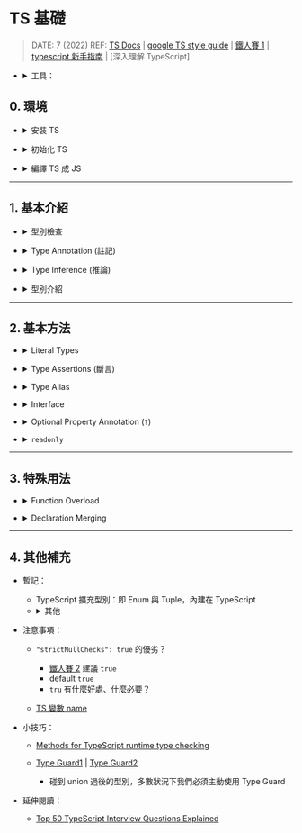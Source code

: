 <style> 
.imgBox{
  display: flex; 
  flex-direction: column; 
  margin: 5%; 
  justify-content: center;
  border: 2px solid black;
}
</style>

<!--  style  -->

###### <!-- ref -->

[ts docs]: https://www.typescriptlang.org/docs/handbook/typescript-in-5-minutes.html
[google ts style guide]: https://google.github.io/styleguide/tsguide.html
[鐵人賽 1]: https://ithelp.ithome.com.tw/articles/10214714
[ecmascript 相容表]: https://kangax.github.io/compat-table/es6/
[tsconfig doc]: https://aka.ms/tsconfig
[鐵人賽 2]: https://ithelp.ithome.com.tw/articles/10214719#:~:text=%22strictNullChecks%22%3A%20true%2C
[ts 變數 name]: https://www.jianshu.com/p/78268bd9af0a
[function signature]: https://developer.mozilla.org/en-US/docs/Glossary/Signature/Function
[function 誤區注意]: https://ithelp.ithome.com.tw/articles/10215270
[never & unknown]: https://blog.logrocket.com/when-to-use-never-and-unknown-in-typescript-5e4d6c5799ad/
[typescript 新手指南]: https://willh.gitbook.io/typescript-tutorial/
[深入理解typescript]: https://jkchao.github.io/typescript-book-chinese/
[methods for typescript runtime type checking]: https://blog.logrocket.com/methods-for-typescript-runtime-type-checking/
[type guard1]: https://medium.com/onedegree-tech-blog/typescript-%E4%B8%80%E4%BA%9B%E4%BB%A4%E4%BA%BA%E5%8F%88%E6%84%9B%E5%8F%88%E6%81%A8%E7%9A%84%E5%85%A7%E5%AE%B9-type-guard-narrowing-1655a9ae2a4d
[type guard2]: https://blog.logrocket.com/how-to-use-type-guards-typescript/
[top 50 typescript interview questions explained]: https://betterprogramming.pub/top-50-typescript-interview-questions-explained-5e69b73eeab1
[type vs interface]: https://www.typescriptlang.org/docs/handbook/2/everyday-types.html#differences-between-type-aliases-and-interfaces
["void return" in interface doesn't trigger error in "implementation"]: https://stackoverflow.com/questions/70546619/why-typescript-return-type-void-in-interface-doesnt-trigger-error-in-implementa

 <!-- ref -->

# TS 基礎

> DATE: 7 (2022)
> REF: [TS Docs] | [google TS style guide] | [鐵人賽 1] | [typescript 新手指南] | [深入理解 TypeScript]

 <!-- 工具 -->

- <details close>
     <summary>工具：</summary>

  - [ECMAScript 相容表]

    </details>

    </details>

## 0. 環境

<!-- 安裝 TS -->

- <details close>
  <summary>安裝 TS</summary>

  ```shell
  $ npm install -g typescript
  ```

  </details>

<!-- 初始化 TS -->

- <details close>
  <summary>初始化 TS</summary>

  ```shell
  $ tsc --init
  ```

  - `tsc`：使用 **TS Compiler** 的指令
  - 生成設定檔 `tsconfig.json`
  - [tsconfig doc]

  </details>

<!-- 編譯 TS 成 JS -->

- <details close>
  <summary>編譯 TS 成 JS</summary>

  - ```shell
    $ tsc index.ts
    ```

    - 編譯 `index.ts`，並生成 `index.js`

  - ```shell
    $ tsc
    ```

    - 掃描專案底下所有的 `.ts` 編譯生成對應的 `.js`
    - 以一個 `tsconfig.json` 為一個專案

      ```txt
      EX.

      ＊ Directory Structure:
      ---------------------------------

      project
      └── test1
          └── test1.ts
          └── tsconfig.json
      └── test2
          └── test2.ts
      └── test3.ts
      └── tsconfig.json
      ---------------------------------

      ＊ 在三種不同位置執行 "tsc":

      1) /project/
      $ tsc
      --> 生成 test1.js, test2.js, test3.js

      2) /project/test1/
      $ tsc
      --> 只生成 test1.js

      3) /project/test2/
      $ tsc
      --> 生成 test1.js, test2.js, test3.js
      ```

  </details>

---

## 1. 基本介紹

<!-- 型別檢查 -->

- <details close>
  <summary>型別檢查</summary>

  - 程式碼中，使用錯誤型別，會有 `紅色波浪狀底線` 標明錯誤資訊

  <div class="imgBox" >
    <img src="../src//image//base/%E5%9E%8B%E5%88%A5%E6%AA%A2%E6%9F%A5%EF%BC%BF%E7%A8%8B%E5%BC%8F%E7%A2%BC.png" alt="型別檢查＿程式碼.png" />
  </div>

  - 編譯時，也會拋出 error

  <div class="imgBox" >
    <img src="../src//image/base/%E5%9E%8B%E5%88%A5%E6%AA%A2%E6%9F%A5%EF%BC%BF%E7%B7%A8%E8%AD%AF.png" alt="型別檢查＿編譯.png" />
  </div>

  </details>

<!-- Type Annotation -->

- <details close>
  <summary>Type Annotation (註記)</summary>

  <!-- 3 種 Type Annotation 方式： -->

  - 3 種 Type Annotation 方式：

    <div class="imgBox" >
      <img src="../src/image/base/Type_Annotation.png" alt="Type_Annotation.png" />
    </div>

    <!-- 差異：`第一種`(x4, x7) 方式一定要完全符合 -->

    - <details close>
      <summary>差異：<code>第一種</code> 方式一定要完全符合</summary>

      1. 不能有多餘的，如 z。 (x4)
      2. 一定要有 y。 (x7)

      <div class="imgBox" >
        <img src="../src/image/base/Type_Annotation_diff.png" alt="Type_Annotation_diff.png" />
      </div>

      </details>

    <!-- 不能：三種皆不可只有多餘的（z），卻沒有該有的（y） -->

    - <details close>
      <summary>不能：三種皆不可只有多餘的（z），卻沒有該有的（y）</summary>

      <div class="imgBox" >
        <img src="../src/image/base/Type_Annotation_same.png" alt="Type_Annotation_same.png" />
      </div>

      </details>

  <!-- 沒 Annotation ＋ 沒 Assign -->

  - <details close>
    <summary>沒 Annotation ＋ 沒 Assign</summary>

    - 此情況下，`Type Inference` 的結果會不斷改變（X1）

    <div class="imgBox" >
      <img src="../src/image/base/NoAnnotation_&_NoAssign.png" alt="NoAnnotation_&_NoAssign.png" />
    </div>

    </details>

  </details>

<!-- Type Inference -->

- <details close>
  <summary>Type Inference (推論)</summary>

  - 在未使用 Type Annotation 時，也會自動推論其 type
  - 如下圖，變數並未註記 type，但 hover 時，有自動推論 type 為 `(string | number)[ ]`

    <div class="imgBox" >
      <img src="../src/image/base/Type_Inference_sample.png" alt="Type_Inference_sample.png" />
    </div>

  <!-- Nullable Types -->

  - <details close>
    <summary><code>Nullable Types</code> --> <code>any</code></summary>

    - Nullable Types: `null`, `undefined`.. 等等
      <div class="imgBox" >
        <img src="../src/image/base/Nullable_Types_O.png" alt="Nullable_Types_O.png" />
        <img src="../src/image/base/Nullable_Types_X.png" alt="Nullable_Types_X.png" />
      </div>

    - Delayed Initialization 可視為初始化指派為 `undefined` --> `any`
      <div class="imgBox" >
        <img src="../src/image/base/Nullable_Types_Delay.png" alt="Nullable_Types_Delay.png" />
      </div>

      - 若有 `Type Annotation` 則會形成 Temporal Dead Zone
        <div class="imgBox" >
          <img src="../src/image/base/Delayed_Initialization.png" alt="Delayed_Initialization.png" />
        </div>

    </details>

  <!-- 自動進行檢查 -->

  - <details close>
    <summary>Type Inference --> 自動進行檢查</summary>

    - 即使沒有 Type Annotation，TS 自動認定其為 Type Inference 後的型別

      - 因為 Nullable Types --> any，所以可以再指派為任何型別，而其他的則已固定型別

        <div class="imgBox" >
          <img src="../src/image/base/Type_Inference_check.png" alt="Type_Inference_check.png" />
        </div>

    </details>

  - <mark>杯論：</mark>
    - 因為有 Type Inference 功能，所以可以只在 `未立刻賦值` 或 `特殊需求的型別` 時，才使用 Type Annotation？

  </details>

<!-- 型別介紹 -->

- <details close>
  <summary>型別介紹</summary>

  <!-- Any -->

  - <details close>
    <summary>Any</summary>

    - 可以將 `any` assign 給任何 type 的變數，而不會報錯
    - X11：請參考 _Type Annotation / 沒 Annotation ＋ 沒 Assign_

    <div class="imgBox" >
      <img src="../src/image/base/type_any.png" alt="type_any.png" />
    </div>

    </details>

  <!-- Object -->

  - <details close>
    <summary>Object</summary>

    <!-- 當 key 值為 Nullable Types，其 Type Inference 會明確定義 type，而不是 any -->

    - <details close>
      <summary>當 key 值為 Nullable Types，其 Type Inference 會明確定義 type，而不是 any</summary>

        <div class="imgBox" >
          <img src="../src/image/base/Type_Inference_object.png" alt="Type_Inference_object.png" />
        </div>

      </details>

    <!-- & vs | -->

    - <details close>
      <summary><code>&</code> vs <code>|</code></summary>

      - `&`：必須都有
      - `|`：至少需有其中一個，剩下的 key 也必須包含在其他的 type

        <div class="imgBox" >
          <img src="../src/image/base/object_type_&_|.png" alt="object_type_&_|.png" />
        </div>

      </details>

    <!-- type object vs 自定義 object type vs Type Inference -->

    - <details close>
      <summary><code>type object</code> vs <code>自定義 object type</code> vs <code>Type Inference</code></summary>

      - `Type Inference` 較接近 `自定義 object type`
      - `type object`：可覆寫成任何 JS object (包含 [], new Number().. etc)，但不能對該 object 的內部做更動

        <div class="imgBox" >
          <img src="../src/image/base/object_type.png" alt="object_type.png" />
        </div>

      </details>

    - <details close>
      <summary><code>type {}</code> 等同 <code>type object</code></summary>

        <div class="imgBox" >
          <img src="../src/image/base/object_type2.png" alt="object_type2.png" />
        </div>

      </details>

    </details>

  <!-- Function -->

  - <details close>
    <summary>Function</summary>

    <!-- 提醒 Implicit Any -->

    - <details close>
      <summary>提醒 <code>Implicit Any</code></summary>

      - 如圖 1，參數未指定 type ，則會報錯 `Implicit Any`。
      - 例如於圖 2 中，將參數指定為 any 後，雖可以正常編譯，但是可能就會產生 bug ，如 str2 會得到 number ，而不是其指定的 string。
      - 因此 `Implicit Any` 警告，可以協助預防此問題。

        <div class="imgBox" >
          <img src="../src/image/base/function_Implicit_Any.png" alt="function_Implicit_Any.png" />
        </div>

      </details>

    <!-- Function type 檢查 -->

    - <details close>
      <summary>Function type 檢查</summary>

      - 會報錯：

        - 1. 變數的 type 改變
        - 2. 變數一樣是 function 但 回傳 type 改變
        - 3. 變數一樣是 function 但 參數 type 改變

      - 不會報錯：

        - 4. 參數消失了，被 TS 忽略，不會報錯
        - 5. 變數一樣是 function，參數、回傳的 type 都正確

      <div class="imgBox" >
        <img src="../src/image/base/function_type_檢查.png" alt="function_type_檢查.png" />
      </div>

      </details>

    <!-- Function signature -->

    - <details close>
      <summary><a href="https://developer.mozilla.org/en-US/docs/Glossary/Signature/Function">Function signature</a></summary>

      - 函式簽章，定義 function 的 input & output 的 type
      - 只包含 type，而不包含 命名（object 的 key 才會包含命名）
      - 但 vscode 的顯示，會包含命名的部分（而實際上不包含）
      - 所以命名順序亂了，但 type 順序不亂 --> 檢查不報錯

      <div class="imgBox" >
        <img src="../src/image/base/Function_signature.png" alt="Function_signature.png" />
      </div>

      </details>

    - <mark>杯論：</mark>

      - 是否必要維持所有的 function `output` 都做 Type Annotation？

        - 正論（所有都明寫）：

          - 可確保其型別沒被誤改
          - 可清楚從 code 中閱讀

        - 反論（只特殊情況寫）：

          - 通常 Type Inference 都能正確給出其型別
          - vscode 的提示，也可以閱讀
          - 因 Type Inference 正確，則 TS 也會列入檢查。

    </details>

  <!-- Array -->

  - <details close>
    <summary>Array</summary>

    <!-- Homogeneous Type Array (同質性陣列) -->

    - <details close>
      <summary>Homogeneous Type Array (同質性陣列)</summary>

      - Array 中只有一種 type
      - vs `Heterogenous Type Array`: Array 中不只一種 type

      ```typescript
      // 全數字: number[]
      const numbers = [1, 2, 3, 4, 5]

      // 全字串: string[]
      const strings = ['hi', 'go', 'to']

      // 數字混字串: (string | number)[]
      const numbers_strings = [1, '21', 123, 'asdf']
      ```

      </details>

    <!-- Mix Nested Arrary Type Inference -->

    - <details close>
      <summary>Mix Nested Arrary Type Inference</summary>

      - Type Inference 為個別型別，而不是自動融合
      - 例如下圖情況不會變成：`(string | number | boolean | null | undefined)[][]`

      <div class="imgBox" >
        <img src="../src/image/base/Mix_Nested_Arrary_Type_Inference.png" alt="Mix_Nested_Arrary_Type_Inference.png" />
      </div>

      </details>

    </details>

  <!-- Tuple -->

  - <details close>
    <summary>Tuple</summary>

    - 對 Array 的每個項目定義固定的 type

    ```typescript
    // Type Inference  -->  Array: (number | boolean)[]
    const array = [1, 2, 3, false]

    // Tuple: [number, number, number, boolean]
    const tuple: [number, number, number, boolean] = [1, 2, 3, false]
    ```

    - 常見用法：

      <!-- 1. input 與 output 保持一致 -->

      - <details close>
        <summary>1. input 與 output 保持一致</summary>

        - 優：Tuple 比 object 便宜

        ```typescript
        type Vector = [number, number]

        const move = (v1: Vector, v2: Vector): Vector => {
          const [x1, y1] = v1
          const [x2, y2] = v2
          return [x1 + x2, y1 + y2]
        }

        console.log(move([0, 0], [5, 10]))
        console.log(move([10, 0], [3, 7]))
        ```

        </details>

      <!-- 2. 模仿 Python 的 Tuple -->

      - <details close>
        <summary>2. 模仿 Python 的 Tuple</summary>

        - 使用 `Readonly` 讓內容物不得更改

        ```typescript
        type Tuple = Readonly<[number, string]>

        const x: Tuple = [1, 'yes']

        // 以下會發生錯誤
        x[0] = 10
        x[1] = 'No'
        ```

        </details>

    </details>

  <!-- Enum -->

  - <details close>
    <summary>Enum</summary>

    <!-- 型別 -->

    - <details close>
      <summary>型別</summary>

      ```typescript
      enum WeekDay {
        Sun,
        Mon,
      }

      const day = WeekDay[0] // type: string --> Sun
      const nthDay = WeekDay.Sun // type: WeekDay --> 0
      ```

      </details>

    <!-- 反射性 -->

    - <details close>
      <summary>反射性</summary>

      ```typescript
      enum WeekDay {
        Sun,
        Mon,
      }

      // WeekDay[0] === "Sun"
      // WeekDay["Sun"] === 0
      ```

      </details>

    <!-- 元素不重複 -->

    - <details close>
      <summary>元素不重複</summary>

      ```typescript
      // 以下會發生錯誤：不能有兩個 Sun
      enum WeekDay {
        Sun,
        Mon,
        Sun,
      }
      ```

      </details>

    <!-- 唯獨：建立 enum 之後，就不能再對他做更改 -->

    - <details close>
      <summary>唯獨：建立 enum 之後，就不能再對他做更改</summary>

      ```typescript
      enum WeekDay {
        Sun,
        Mon,
      }

      // 以下都會發生錯誤：
      WeekDay = { XXXX }
      WeekDay[5] = 'XXX'
      WeekDay.Sun = 2
      WeekDay.XXX = 3
      ```

      </details>

    <!-- 取值 ＆ 賦值 -->

    - <details close>
      <summary>取值 ＆ 賦值</summary>

      ```typescript
      enum WeekDay {
        Sun,
        Mon,
      }

      let day: string = WeekDay[0]
      console.log(WeekDay[day]) // 會發生錯誤，不可用 day 來當 key 取值
      day = 'lalala'

      let n: WeekDay = WeekDay.Fri
      console.log(WeekDay[n])
      n = 9
      ```

      </details>

    <!-- 用於參數 -->

    - <details close>
      <summary>用於參數</summary>

      ```typescript
      enum WeekDay {
        Sun,
        Mon,
      }

      const fn = (x: WeekDay) => {
        if (x !== WeekDay.Sun) fn(WeekDay.Sun)
        return
      }

      fn(WeekDay.Sun)
      fn(WeekDay.Mon)

      // 以下會發生錯誤： 只能傳 type 為 WeekDay 的參數
      fn(WeekDay.La)
      fn('s')
      ```

      </details>

    <!-- Enum 初始化 -->

    - <details close>
      <summary>Enum 初始化</summary>

      - 好習慣：要馬全部初始化，要馬全部沒有

      <div class="imgBox" >
        <img src="../src/image/base/enum_initializer.png" alt="enum_initializer.png" />
      </div>

      </details>

    </details>

  <!-- never & unknown -->

  - <details close>
    <summary>never & unknown</summary>

    > REF: [never & unknown]

      <!-- never -->

    - <details close>
      <summary>never</summary>

      <!-- 為所有 type 的 subtype -->

      - <details close>
        <summary>為所有 type 的 subtype</summary>

        ```typescript
        // 等同於 let x: T
        // (T 可以是任何 type)
        let x: T | never
        ```

        - Type Inference 小差異（原因待查）

        <div class="imgBox" >
          <img src="../src/image/base/Never_Type_Inference.png" alt="Never_Type_Inference.png" />
        </div>

        </details>

      <!-- 可以 assign 給任何其他 type -->

      - <details close>
        <summary>可以 assign 給任何其他 type</summary>

        <div class="imgBox" >
          <img src="../src/image/base/type_never1.png" alt="type_never1.png" />
        </div>

        </details>

      <!-- Type Annotation 只能用在 compile 階段即確認是 never 的情況 -->

      - <details close>
        <summary>Type Annotation 只能用在 compile 階段即確認是 never 的情況</summary>

        <div class="imgBox" >
          <img src="../src/image/base/type_never2.png" alt="type_never2.png" />
        </div>

        </details>

      </details>

      <!-- unknown -->

    - <details close>
      <summary>unknown</summary>

      <!-- `unknown` is the type-safe counterpart of `any`. -->

      - `unknown` is the type-safe counterpart of `any`.

      <!-- 為所有 type 的 supertype -->

      - <details close>
        <summary>為所有 type 的 supertype</summary>

        ```typescript
        // 等同於 let x: T
        // (T 可以是任何 type)
        let x: T & unknown
        ```

        - Type Inference 小差異（原因待查）

        <div class="imgBox" >
          <img src="../src/image/base/Never_Type_Inference.png" alt="Never_Type_Inference.png" />
        </div>

        </details>

      <!-- 通過 `Type Guard` 後，才能使用 -->

      - <details close>
        <summary>通過 <code>Type Guard</code> 後，才能使用</summary>

        - 才能 assign 給其他 type 的變數

        <div class="imgBox" >
          <img src="../src/image/base/unknown_VS_any.png" alt="unknown_VS_any.png" />
        </div>

        - 才能進行個別 type 的操作（ex.`+ - * /`）

        <div class="imgBox" >
          <img src="../src/image/base/Type_Guard_with_unknown.png" alt="Type_Guard_with_unknown.png" />
        </div>

        </details>

      <!-- (X) 直接進行轉型 -->

      - <details close>
        <summary>(X) 直接進行轉型</summary>

        - 不建議使用
        - 直接轉型，不會進行檢查、提醒、報錯。
        - 只在很確定他的 type 時，才可使用 ( <-- 既然可以確定，那麼在更之前就應該註記成正確的 type，而不是用 unknown )

        ```typescript
        const UNKNOWN: unknown = ''
        const n1: number = UNKNOWN as number
        const n2: number = <number>UNKNOWN
        ```

        </details>

      <!-- unknown 使用情境範本 -->

      - <details close>
        <summary>unknown 使用情境範本</summary>

        <div class="imgBox" >
          <img src="../src/image/base/unknown_sample_safeJsonParse.png" alt="unknown_sample_safeJsonParse.png" />
        </div>

        </details>

      </details>

      <!-- never VS any VS unknown -->

    - <details close>
      <summary>never VS any VS unknown</summary>

      - 暫時推論：

        - 右半部以 subtype 的形式，形成一個系統。而 `any` 包含 `never` 之外的所有。

        <div class="imgBox" >
          <img src="../src/image/base/never_any_unknown2.jpeg" alt="never_any_unknown2.jpeg" />
        </div>

        - 以 (1)(2)(3) 規則按照優先順序遵守，`never` > `any` > `unknown`

        <div class="imgBox" >
          <img src="../src/image/base/never_any_unknown1.png" alt="never_any_unknown1.png" />
        </div>

      </details>

    </details>

  <!-- class -->

  - <details close>
    <summary>class</summary>

    <!-- 需保證所有的 Member Variable (Property) 都有註記＆值 -->

    - <details close>
      <summary>需保證所有的 Member Variable (Property) 都有註記＆值</summary>

      - 必須有型別註記 ( line 6, 14, 21：未註記 `name` )
      - 必須 初始化 或是 從 constructor 賦值 ( line 10：`mobile` 未賦值 )
      - 必須傳值給 constructor 進行 賦值 ( line 27：`age` 未傳值且無預設值 )

      <div class="imgBox" >
        <img src="../src/image/base/type_class.png" alt="type_class.png" />
      </div>

      </details>

    <!-- implements -->

    - <details close>
      <summary>implements</summary>

      - 實作 method 的 type 必須與 type 相符

      <div class="imgBox" >
        <img src="../src/image/base/class_implements_diffReturnType.png" alt="class_implements_diffReturnType.png" />
      </div>

      - 實作未如 type 定義回傳 `void`，不會報錯
      - REF: ["void return" in interface doesn't trigger error in "implementation"]

      <div class="imgBox" >
        <img src="../src/image/base/class_implements_void.png" alt="class_implements_void.png" />
      </div>

      - 必須實作所有已定義的 method type

      <div class="imgBox" >
        <img src="../src/image/base/class_implements_noMethod.png" alt="class_implements_noMethod.png" />
      </div>

      - 實作可以多出 type 中未定義的 method

      <div class="imgBox" >
        <img src="../src/image/base/class_implements_noType.png" alt="class_implements_noType.png" />
      </div>

      </details>

    <!-- Access Modifiers（存取修飾子） -->

    - <details close>
      <summary>Access Modifiers（存取修飾子）</summary>

      </details>

    </details>

  </details>

---

## 2. 基本方法

<!-- Literal Types -->

- <details close>
  <summary>Literal Types</summary>

  - 直接將 type 以明文方式註記

  ```typescript
  // EX.
  // Object Literal Type
  const obj: { x: number; y: string } = { x: 1, y: '' }

  // Function Literal Type
  const fn: (param: number) => number = (param) => param * 2
  ```

  </details>

<!-- Type Assertions -->

- <details close>
  <summary>Type Assertions (斷言)</summary>

  - 兩種方法：`<>`, `as`

  ```typescript
  // EX.
  const obj1 = { x: 1, y: '' } as { x: number; y: string }
  const obj2 = <{ x: number; y: string }>{ x: 1, y: '' }
  ```

  - 不管是否內容完全符合 type，直接斷定為該 type （可能是 未完成 或是 有多餘）

  ```typescript
  // 多餘 --> Pass
  const obj1 = { x: 1, y: '', z: 1 } as { x: number; y: string }
  // 未完成 --> Pass
  const obj2 = { x: 1 } as { x: number; y: string }
  // 錯誤 --> Error
  const obj3 = { x: '' } as { x: number; y: string }
  ```

  - `as` 串
    - 以最後一次為該變數的 type
    - 只在意相鄰的兩次 as，只需兩者有交集即可（前者包含後者 | 後者包含前者）

  <div class="imgBox" >
    <img src="../src/image/base/not_only_one_as.png" alt="not_only_one_as.png" />
  </div>

  </details>

<!-- Type Alias -->

- <details close>
  <summary>Type Alias</summary>

  - 以變數形式，定義 `type`
  - 減少 code 畫面上的複雜度
  - 抽象化，重複使用

  ```typescript
  // EX.
  // Object Type Alias
  type OBJ = { x: number; y: string }
  const obj: OBJ = { x: 1, y: '' }

  // Function Type Alias
  type FN = (param: number) => number
  const fn: FN = (param) => param * 2
  ```

  - **[Function 誤區注意]**

    - 大部分情況下，input object 只需滿足 `有包含 function 定義的 param object 的所有 key`
    - 討論點正方：
      - 如此情況，照理說應該並無影響，只要該有的都有即可
      - 符合 js 的彈性使用特性
    - 討論點反方：
      - `type` 應該為 `靜態格式`，如此的彈性功能應該只在於 `interface`

  <div class="imgBox" >
    <img src="../src/image/base/Function_input_type.png" alt="Function_input_type.png" />
  </div>

  </details>

<!-- Interface -->

- <details close>
  <summary>Interface</summary>

  <!-- 三種形式 -->

  - <details close>
    <summary>三種形式</summary>

    <!-- Object -->

    - <details close>
       <summary>Object</summary>

      </details>

    <!-- Function -->

    - <details close>
       <summary>Function</summary>

      </details>

    <!-- Index Signatures -->

    - <details close>
       <summary>Index Signatures (舊：Indexable Types)</summary>

      - index 只能是 number, string, symbol 三種
      - Index Signatures(array) VS type Array

        <div class="imgBox" >
          <img src="../src/image/base/Index_Signatures_VS_type_array.png" alt="Index_Signatures_VS_type_array.png" />
        </div>

        <div class="imgBox" >
          <img src="../src/image/base/Index_Signatures_Dictionary.png" alt="Index_Signatures_Dictionary.png" />
        </div>

      </details>

    ```typescript
    // Object
    interface OBJ1 {
      x: number
      y: (p1: string) => void
      z: string
    }

    // Function
    interface FN1 {
      (p1: number): void
    }

    // Index Signatures ( ex. ["a", "b"] )
    interface StringArray1 {
      [index: number]: string
    }
    ```

    </details>

  <!-- extends -->

  - <details close>
    <summary><code>extends</code></summary>

    - 基本用法

    ```typescript
    // interface newInterface extends I1, I2, ... In {}

    interface I1 {
      a: number
      b: string
    }

    interface I2 {
      c?: number
      d?: string
    }

    interface I3 extends I1, I2 {
      e?: number[]
    }

    const test: I3 = { a: 1, b: '', c: 1, e: [1, 2] }
    ```

    - extends 來源，不能有衝突

    ```typescript
    interface I1 {
      a: number
      b: string
    }

    interface I2 {
      a: number
    }

    interface I3 {
      a?: number
    }

    interface I4 {
      a: string
    }

    interface NI1 extends I1, I2 {}
    interface NI2 extends I1, I3 {} // error
    interface NI3 extends I1, I4 {} // error
    ```

    </details>

  <!-- interface VS type -->

  - <details close>
    <summary><code>interface</code> VS <code>type</code></summary>

    - `Type Inference` 的細部規則相似

    - 意義上：
      - `type` --> 獨立的靜態型別
      - `interface` --> 可擴充、組合的規格

    </details>

  <!-- Interface Merging -->

  - <details close>
    <summary>Interface Merging</summary>

    - `Declaration Merging` 的一種
    - 定義同名稱的 `interface`
      - 最後結果為所有的「交集」
      - 重複的屬性，型別必須不衝突
      - 不能參雜 `type`
    - <mark>杯論：</mark>學習到 `namespace` 後再回頭看 `Interface Merging` 的應用 (MiddleWare)

    ```typescript
    interface Box {
      height: number
      width: number
    }
    interface Box {
      scale: number
    }
    const box1: Box = { height: 5, width: 6, scale: 10 }
    const box2: Box = { height: 5, width: 6 } // Error，因為缺少 scale
    ```

    ```typescript
    interface Box {
      height: number
      width: number
    }
    interface Box {
      scale: number
      height: string // Error，因為前面已定義 height: number
    }
    ```

    ```typescript
    // Error: 不能參雜 type
    type Box = {
      height: number
      width: number
    }
    interface Box {
      scale: number
    }
    ```

    </details>

  <!-- Hybrid Type Interface -->

  - <details close>
    <summary>Hybrid Type Interface</summary>

    > [REF](https://stackoverflow.com/questions/32016275/create-class-from-hybrid-interface-type)

    - 看起來就是 js class 前身

    ```typescript
    // EX.
    interface Counter {
      (start: number): string

      interval: number
      reset(): void
    }

    function getCounter(): Counter {
      const counter = function (start: number) {} as Counter

      counter.interval = 123
      counter.reset = () => {}

      return counter
    }

    const c = getCounter()
    c(10)
    c.reset()
    c.interval = 5
    ```

    </details>

  </details>

<!-- Optional Property Annotation -->

- <details close>
  <summary>Optional Property Annotation (<code>?</code>)</summary>

  - 使用 `?` 記註為 `Optional Property`
  - 直接用 `undefined` ，依然需給他的值初始化為 `undefined` 才可

  <div class="imgBox" >
    <img src="../src/image/base/Optional_Property_Annotation.png" alt="Optional_Property_Annotation.png" />
  </div>

  </details>

<!-- readonly -->

- <details close>
  <summary><code>readonly</code></summary>

  ```typescript
  type T = {
    readonly x: number
    readonly y: string
    readonly o1: { a: number }
    z: number
    u: string
    o2: { a: number }
  }

  const obj: T = {
    x: 1,
    y: 'y',
    o1: { a: 1 },
    z: 2,
    u: 'u',
    o2: { a: 9 },
  }
  obj.x = 2 // error
  obj.y = 'x' // error
  obj.o1 = { a: 2 } // error
  obj.o1.a = 2
  obj.z = 1
  obj.u = 'z'
  obj.o2 = { a: 8 }
  obj.o2.a = 7
  ```

  </details>

---

## 3. 特殊用法

<!-- Function Overload -->

- <details close>
  <summary>Function Overload</summary>

  - 可以在同一個 function 設定不同參數型別時，做不同動作
  - 使用時，必須符合其中一種設定 (EX. `add1(1, '2')` 會 Error)
  - 必須以 Type Guard 區分出所有設定的 function type
  - `type` & `interface` 皆可，但建議只在 `interface` 使用此方法

  <div class="imgBox" >
    <img src="../src/image/base/Function_Overload.png" alt="Function_Overload.png" />
  </div>

  </details>

<!-- Declaration Merging -->

- <details close>
  <summary>Declaration Merging</summary>

  </details>

---

## 4. 其他補充

- 暫記：

  - TypeScript 擴充型別：即 Enum 與 Tuple，內建在 TypeScript

  <!-- 其他 -->

  - <details close>
    <summary>其他</summary>

    - union (聯集)

      - (string | number)

    - intersection（交集）

      - (string & number)

    - Generics 泛用型別

    - [Indexable Types](https://www.typescriptlang.org/docs/handbook/interfaces.html#indexable-types)

    </details>

- 注意事項：

  - `"strictNullChecks": true` 的優劣？

    - [鐵人賽 2] 建議 `true`
    - default `true`
    - `tru` 有什麼好處、什麼必要？

  - [TS 變數 name]

- 小技巧：

  - [Methods for TypeScript runtime type checking]

  - [Type Guard1] | [Type Guard2]

    - 碰到 union 過後的型別，多數狀況下我們必須主動使用 Type Guard

- 延伸閱讀：

  - [Top 50 TypeScript Interview Questions Explained]
